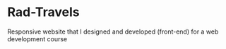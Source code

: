 # Rad-Travels
Responsive website that I designed and developed (front-end) for a web development course
